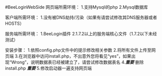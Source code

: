#BeeLoginWebSide
网页端所需环境：
1.支持Mysqli的php
2.Mysql数据库

客户端所需环境：
1.没有被DNS劫持/污染（如果有请尝试修改其DNS服务器或者HOSTS）

服务端所需环境：
1.BeeLogin插件
2.1.7.2以上的服务端核心文件（1.7.2以下未经测试）

安装步骤：
1.依照config.php文件中的提示修改相关参数
2.将所有文件上传至网页端
3.在浏览器中访问install.php，不出意外您将看见“yes”，如果出现“Wrong”，说明数据表已经被建立了，请尝试修改数据表名
4.***重要*** 删除install.php ***重要***
5.修改启动器一遍支持网页端